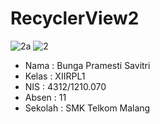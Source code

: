 # RecyclerView2

![2a](https://cloud.githubusercontent.com/assets/22070283/19957282/d391ff26-a1c7-11e6-96cb-7b03f5abef91.jpg)
![2](https://cloud.githubusercontent.com/assets/22070283/19957283/d739b95c-a1c7-11e6-85c2-fb3ed66b3741.jpg)

* Nama    : Bunga Pramesti Savitri
* Kelas   : XIIRPL1
* NIS     : 4312/1210.070
* Absen   : 11
* Sekolah : SMK Telkom Malang
